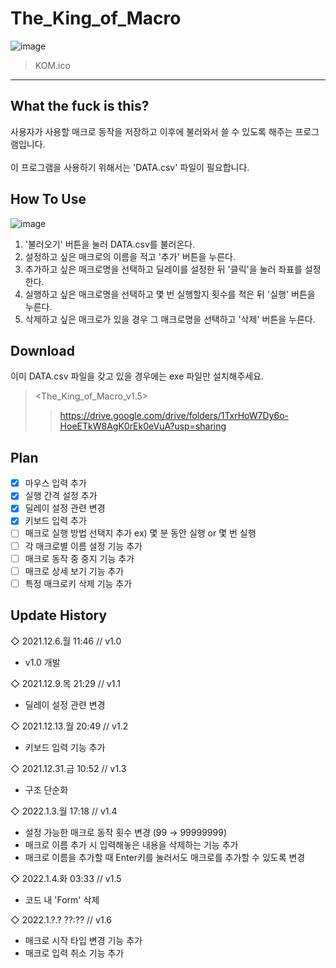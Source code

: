 # The_King_of_Macro
![image](https://user-images.githubusercontent.com/64591335/147938827-bf90691b-9388-4d5d-993e-f983346dd863.png)
>KOM.ico
---
## What the fuck is this?
사용자가 사용할 매크로 동작을 저장하고 이후에 불러와서 쓸 수 있도록 해주는 프로그램입니다. <br><br>
이 프로그램을 사용하기 위해서는 'DATA.csv' 파일이 필요합니다.<br>

## How To Use
![image](https://user-images.githubusercontent.com/64591335/147957026-016520f0-7955-4ed0-87ab-55c69d818988.png)
1. '불러오기' 버튼을 눌러 DATA.csv를 불러온다.<br>
2. 설정하고 싶은 매크로의 이름을 적고 '추가' 버튼을 누른다.<br>
3. 추가하고 싶은 매크로명을 선택하고 딜레이를 설정한 뒤 '클릭'을 눌러 좌표를 설정한다.<br>
4. 실행하고 싶은 매크로명을 선택하고 몇 번 실행할지 횟수를 적은 뒤 '실행' 버튼을 누른다.<br>
5. 삭제하고 싶은 매크로가 있을 경우 그 매크로명을 선택하고 '삭제' 버튼을 누른다.<br>

## Download
이미 DATA.csv 파일을 갖고 있을 경우에는 exe 파일만 설치해주세요.
> <The_King_of_Macro_v1.5>
>> https://drive.google.com/drive/folders/1TxrHoW7Dy6o-HoeETkW8AgK0rEk0eVuA?usp=sharing

## Plan
- [x] 마우스 입력 추가
- [x] 실행 간격 설정 추가
- [x] 딜레이 설정 관련 변경
- [x] 키보드 입력 추가
- [ ] 매크로 실행 방법 선택지 추가 ex) 몇 분 동안 실행 or 몇 번 실행
- [ ] 각 매크로별 이름 설정 기능 추가
- [ ] 매크로 동작 중 중지 기능 추가
- [ ] 매크로 상세 보기 기능 추가
- [ ] 특정 매크로키 삭제 기능 추가

## Update History
◇ 2021.12.6.월 11:46 // v1.0
- v1.0 개발

◇ 2021.12.9.목 21:29 // v1.1
- 딜레이 설정 관련 변경

◇ 2021.12.13.월 20:49 // v1.2
- 키보드 입력 기능 추가

◇ 2021.12.31.금 10:52 // v1.3
- 구조 단순화

◇ 2022.1.3.월 17:18 // v1.4
- 설정 가능한 매크로 동작 횟수 변경 (99 → 99999999)
- 매크로 이름 추가 시 입력해놓은 내용을 삭제하는 기능 추가
- 매크로 이름을 추가할 때 Enter키를 눌러서도 매크로를 추가할 수 있도록 변경

◇ 2022.1.4.화 03:33 // v1.5
- 코드 내 'Form' 삭제

◇ 2022.1.?.? ??:?? // v1.6
- 매크로 시작 타입 변경 기능 추가
- 매크로 입력 취소 기능 추가
